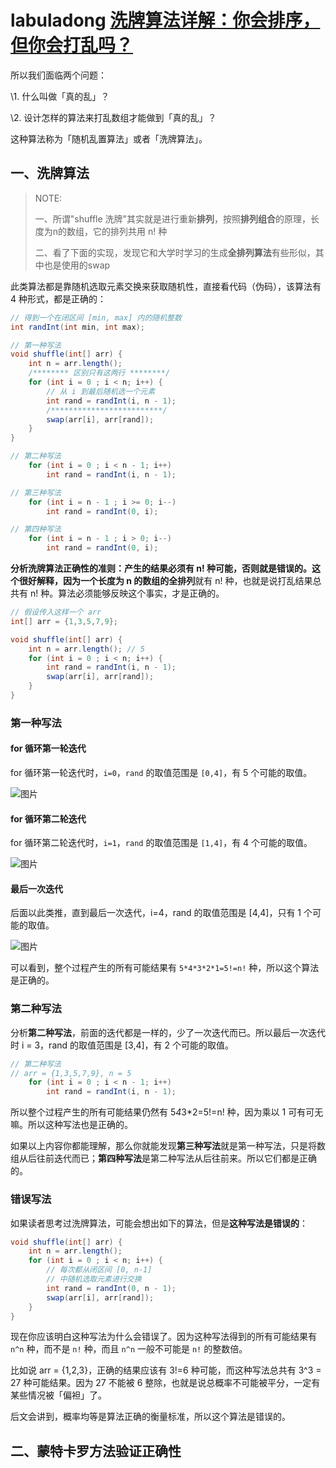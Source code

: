 # labuladong [洗牌算法详解：你会排序，但你会打乱吗？](https://mp.weixin.qq.com/s?__biz=MzAxODQxMDM0Mw==&mid=2247484503&idx=1&sn=e30ef74eb16ad385c16681cd6dfe15cf&chksm=9bd7fa5faca07349c6877bc69f9a27e13585f2c5ed2237ad37ac5b272611039391acc1dcd33d&scene=21#wechat_redirect)

所以我们面临两个问题：

\1. 什么叫做「真的乱」？

\2. 设计怎样的算法来打乱数组才能做到「真的乱」？



这种算法称为「随机乱置算法」或者「洗牌算法」。

## 一、洗牌算法

> NOTE: 
>
> 一、所谓"shuffle 洗牌"其实就是进行重新**排列**，按照**排列组合**的原理，长度为n的数组，它的排列共用 n! 种
>
> 二、看了下面的实现，发现它和大学时学习的生成**全排列算法**有些形似，其中也是使用的swap

此类算法都是靠随机选取元素交换来获取随机性，直接看代码（伪码），该算法有 4 种形式，都是正确的：



```Java
// 得到一个在闭区间 [min, max] 内的随机整数
int randInt(int min, int max);

// 第一种写法
void shuffle(int[] arr) {
    int n = arr.length();
    /******** 区别只有这两行 ********/
    for (int i = 0 ; i < n; i++) {
        // 从 i 到最后随机选一个元素
        int rand = randInt(i, n - 1);
        /*************************/
        swap(arr[i], arr[rand]);
    }
}

// 第二种写法
    for (int i = 0 ; i < n - 1; i++)
        int rand = randInt(i, n - 1);

// 第三种写法
    for (int i = n - 1 ; i >= 0; i--)
        int rand = randInt(0, i);

// 第四种写法
    for (int i = n - 1 ; i > 0; i--)
        int rand = randInt(0, i);
```

**分析洗牌算法正确性的准则：产生的结果必须有 n! 种可能，否则就是错误的。**这个很好解释，因为一个长度为 n 的数组的**全排列**就有 n! 种，也就是说打乱结果总共有 n! 种。算法必须能够反映这个事实，才是正确的。

```Java
// 假设传入这样一个 arr
int[] arr = {1,3,5,7,9};

void shuffle(int[] arr) {
    int n = arr.length(); // 5
    for (int i = 0 ; i < n; i++) {
        int rand = randInt(i, n - 1);
        swap(arr[i], arr[rand]);
    }
}
```

### 第一种写法

#### for 循环第一轮迭代

for 循环第一轮迭代时，`i=0`，`rand` 的取值范围是 `[0,4]`，有 5 个可能的取值。



![图片](https://mmbiz.qpic.cn/mmbiz_png/map09icNxZ4nhQjzfzgCarrSsOoatqrLbNJ8icw1xPONiaX3MDLKrRYKmyuacJ55otF0qqZRh5cuExYvtYvXWPCpw/640?wx_fmt=png&tp=webp&wxfrom=5&wx_lazy=1&wx_co=1)

#### for 循环第二轮迭代

for 循环第二轮迭代时，`i=1`，`rand` 的取值范围是 `[1,4]`，有 4 个可能的取值。



![图片](https://mmbiz.qpic.cn/mmbiz_png/map09icNxZ4nhQjzfzgCarrSsOoatqrLbZySfGpWd6UXmpcKOFRtUscKiaaRfemdxt5jzWBHKpxt5Y3KSZ6UFlwQ/640?wx_fmt=png&tp=webp&wxfrom=5&wx_lazy=1&wx_co=1)

#### 最后一次迭代

后面以此类推，直到最后一次迭代，i=4，rand 的取值范围是 [4,4]，只有 1 个可能的取值。



![图片](https://mmbiz.qpic.cn/mmbiz_png/map09icNxZ4nhQjzfzgCarrSsOoatqrLbKlUMfkfRRVOJvFh8974wnf2xliajFibMnQQwLb3yYkF4brexn8cUpEIg/640?wx_fmt=png&tp=webp&wxfrom=5&wx_lazy=1&wx_co=1)

可以看到，整个过程产生的所有可能结果有 `5*4*3*2*1=5!=n!` 种，所以这个算法是正确的。

### 第二种写法

分析**第二种写法**，前面的迭代都是一样的，少了一次迭代而已。所以最后一次迭代时 i = 3，rand 的取值范围是 [3,4]，有 2 个可能的取值。

```Java
// 第二种写法
// arr = {1,3,5,7,9}, n = 5
    for (int i = 0 ; i < n - 1; i++)
        int rand = randInt(i, n - 1);
```

所以整个过程产生的所有可能结果仍然有 5*4*3*2=5!=n! 种，因为乘以 1 可有可无嘛。所以这种写法也是正确的。

如果以上内容你都能理解，那么你就能发现**第三种写法**就是第一种写法，只是将数组从后往前迭代而已；**第四种写法**是第二种写法从后往前来。所以它们都是正确的。

### 错误写法

如果读者思考过洗牌算法，可能会想出如下的算法，但是**这种写法是错误的**：

```Java
void shuffle(int[] arr) {
    int n = arr.length();
    for (int i = 0 ; i < n; i++) {
        // 每次都从闭区间 [0, n-1]
        // 中随机选取元素进行交换
        int rand = randInt(0, n - 1);
        swap(arr[i], arr[rand]);
    }
}
```

现在你应该明白这种写法为什么会错误了。因为这种写法得到的所有可能结果有 `n^n` 种，而不是 `n!` 种，而且 `n^n` 一般不可能是 `n!` 的整数倍。

比如说 arr = {1,2,3}，正确的结果应该有 3!=6 种可能，而这种写法总共有 3^3 = 27 种可能结果。因为 27 不能被 6 整除，也就是说总概率不可能被平分，一定有某些情况被「偏袒」了。



后文会讲到，概率均等是算法正确的衡量标准，所以这个算法是错误的。

## 二、蒙特卡罗方法验证正确性